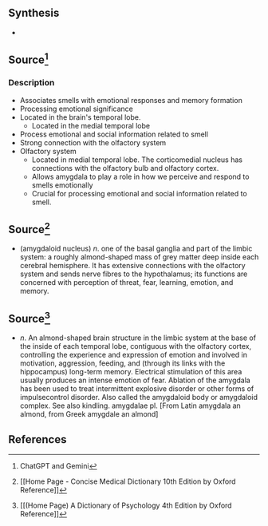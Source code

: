 ## Synthesis
- 
## Source[^1]
### Description
- Associates smells with emotional responses and memory formation
- Processing emotional significance 
- Located in the brain's temporal lobe. 
	- Located in the medial temporal lobe
- Process emotional and social information related to smell
- Strong connection with the olfactory system
- Olfactory system
	- Located in medial temporal lobe. The corticomedial nucleus has connections with the olfactory bulb and olfactory cortex. 
	- Allows amygdala to play a role in how we perceive and respond to smells emotionally
	- Crucial for processing emotional and social information related to smell.
## Source[^2]
- (amygdaloid nucleus) $n$. one of the basal ganglia and part of the limbic system: a roughly almond-shaped mass of grey matter deep inside each cerebral hemisphere. It has extensive connections with the olfactory system and sends nerve fibres to the hypothalamus; its functions are concerned with perception of threat, fear, learning, emotion, and memory.
## Source[^3]
- $n$. An almond-shaped brain structure in the limbic system at the base of the inside of each temporal lobe, contiguous with the olfactory cortex, controlling the experience and expression of emotion and involved in motivation, aggression, feeding, and (through its links with the hippocampus) long-term memory. Electrical stimulation of this area usually produces an intense emotion of fear. Ablation of the amygdala has been used to treat intermittent explosive disorder or other forms of impulsecontrol disorder. Also called the amygdaloid body or amygdaloid complex. See also kindling. amygdalae pl. \[From Latin amygdala an almond, from Greek amygdale an almond]
## References

[^1]: ChatGPT and Gemini
[^2]: [[Home Page - Concise Medical Dictionary 10th Edition by Oxford Reference]]
[^3]: [[(Home Page) A Dictionary of Psychology 4th Edition by Oxford Reference]]
